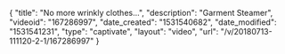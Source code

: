 {
    "title": "No more wrinkly clothes...",
    "description": "Garment Steamer",
    "videoid": "167286997",
    "date_created": "1531540682",
    "date_modified": "1531541231",
    "type": "captivate",
    "layout": "video",
    "url": "\/v\/20180713-111120-2-1\/167286997"
}